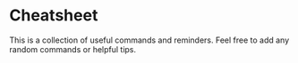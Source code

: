  # Cheatsheet

This is a collection of useful commands and reminders. Feel free to add any random commands or helpful tips.

